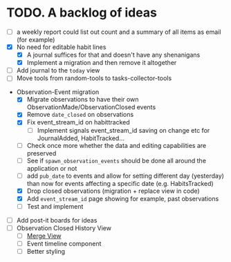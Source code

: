 # TODO. A backlog of ideas

- [ ] a weekly report could list out count and a summary of all items as email (for example)
- [x] No need for editable habit lines
  - [x] A journal suffices for that and doesn't have any shenanigans
  - [x] Implement a migration and then remove it altogether
- [ ] Add journal to the `today` view
- [ ] Move tools from random-tools to tasks-collector-tools
- Observation-Event migration
  - [x] Migrate observations to have their own ObservationMade/ObservationClosed events
  - [x] Remove `date_closed` on observations
  - [x] Fix event_stream_id on habittracked
    - [ ] Implement signals event_stream_id saving on change etc for JournalAdded, HabitTracked...
  - [ ] Check once more whether the data and editing capabilities are preserved
  - [ ] See if `spawn_observation_events` should be done all around the application or not
  - [ ] add `pub_date` to events and allow for setting different day (yesterday) than now for events affecting a specific date (e.g. HabitsTracked)
  - [x] Drop closed observations (migration + replace view in code)
  - [x] Add `event_stream_id` page showing for example, past observations
  - [ ] Test and implement
- [ ] Add post-it boards for ideas
- [ ] Observation Closed History View
  - [ ] [Merge View](https://codemirror.net/try/?example=Merge%20View)
  - [ ] Event timeline component
  - [ ] Better styling
